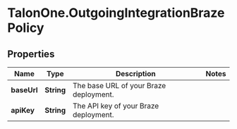# TalonOne.OutgoingIntegrationBrazePolicy

## Properties

Name | Type | Description | Notes
------------ | ------------- | ------------- | -------------
**baseUrl** | **String** | The base URL of your Braze deployment. | 
**apiKey** | **String** | The API key of your Braze deployment. | 


